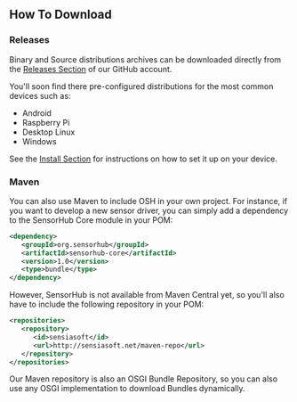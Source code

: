 How To Download
---


### Releases

Binary and Source distributions archives can be downloaded directly from the [Releases Section](https://github.com/sensiasoft/sensorhub/releases) of our GitHub account.

You'll soon find there pre-configured distributions for the most common devices such as:

- Android
- Raspberry Pi
- Desktop Linux
- Windows

See the [Install Section](install.html) for instructions on how to set it up on your device.


### Maven

You can also use Maven to include OSH in your own project. 
For instance, if you want to develop a new sensor driver, you can simply add a dependency to the SensorHub Core module in your POM:

```xml
<dependency>
   <groupId>org.sensorhub</groupId>
   <artifactId>sensorhub-core</artifactId>
   <version>1.0</version>
   <type>bundle</type>
</dependency> 
```

However, SensorHub is not available from Maven Central yet, so you'll also have to include the following repository in your POM:

```xml
<repositories>
   <repository>
      <id>sensiasoft</id>
      <url>http://sensiasoft.net/maven-repo</url>
   </repository>
</repositories>   
```

Our Maven repository is also an OSGI Bundle Repository, so you can also use any OSGI implementation to download Bundles dynamically.